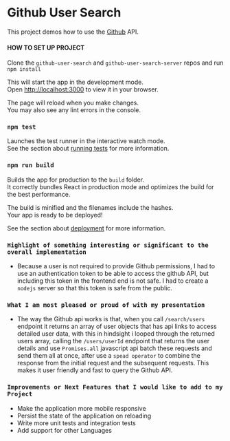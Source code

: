 # Github User Search

This project demos how to use the [Github](https://developer.github.com/v3/search/) API.

#### HOW TO SET UP PROJECT

  Clone the `github-user-search` and `github-user-search-server` repos and run `npm install`

This will start the app in the development mode.\
Open [http://localhost:3000](http://localhost:3000) to view it in your browser.

The page will reload when you make changes.\
You may also see any lint errors in the console.

### `npm test`

Launches the test runner in the interactive watch mode.\
See the section about [running tests](https://facebook.github.io/create-react-app/docs/running-tests) for more information.

### `npm run build`

Builds the app for production to the `build` folder.\
It correctly bundles React in production mode and optimizes the build for the best performance.

The build is minified and the filenames include the hashes.\
Your app is ready to be deployed!

See the section about [deployment](https://facebook.github.io/create-react-app/docs/deployment) for more information.

### `Highlight of something interesting or significant to the overall implementation`
- Because a user is not required to provide Github permissions, I had to use an authentication token to be able to access the github API, but including this token in the frontend end is not safe. I had to create a `nodejs` server so that this token is safe from the public.

### `What I am most pleased or proud of with my presentation`
- The way the Github api works is that, when you call `/search/users` endpoint it returns an array of user objects that has api links to access detailed user data, with this in hindsight i looped through the returned users array, calling the `/users/userId` endpoint that returns the user details and use `Promises.all` javascript api batch these requests and send them all at once, after use a `spead operator` to combine the response from the initial request and the subsequent requests. This makes it user friendly and fast to query the Github API.

### `Improvements or Next Features that I would like to add to my Project`
- Make the application more mobile responsive
- Persist the state of the application on reloading
- Write more unit tests and integration tests
- Add support for other Languages